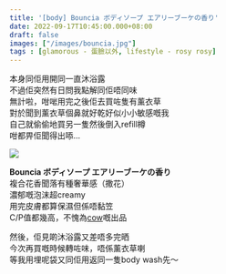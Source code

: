 ```yaml
---
title: '[body] Bouncia ボディソープ エアリーブーケの香り'
date: 2022-09-17T10:45:00.000+08:00
draft: false
images: ["/images/bouncia.jpg"]
tags : [glamorous - 蛋臉以外, lifestyle - rosy rosy]
---
```


本身同佢用開同一直沐浴露  
不過佢突然有日問我點解同佢唔同味  
無計啦，咁啱用完之後佢去買咗隻有薰衣草  
對於聞到薰衣草個鼻就好乾好似小小敏感嘅我  
自己就偷偷地買另一隻然後倒入refill樽  
咁都畀佢聞得出㖭...  

![](/images/bouncia.jpg)

**Bouncia ボディソープ エアリーブーケの香り**  
複合花香聞落有種奢華感（撒花）  
濃郁嘅泡沫超creamy  
用完皮膚都算保濕但係唔黏笠  
C/P值都幾高，不愧為[cow](https://hidie.net/cowsoapblue/)嘅出品  
  
然後，佢見啲沐浴露又差唔多完晒  
今次再買嘅時候轉咗味，唔係薰衣草喇  
等我用埋呢袋又同佢用返同一隻body wash先～  
